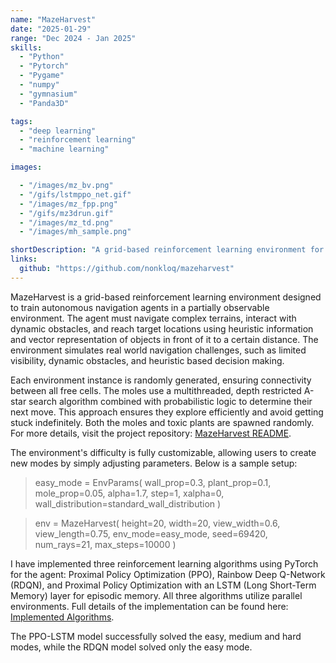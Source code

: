 ```yaml
---
name: "MazeHarvest"
date: "2025-01-29"
range: "Dec 2024 - Jan 2025"
skills:
  - "Python"
  - "Pytorch"
  - "Pygame"
  - "numpy"
  - "gymnasium"
  - "Panda3D"

tags:
  - "deep learning"
  - "reinforcement learning"
  - "machine learning"

images:

  - "/images/mz_bv.png"
  - "/gifs/lstmppo_net.gif"
  - "/images/mz_fpp.png"
  - "/gifs/mz3drun.gif"
  - "/images/mz_td.png"
  - "/images/mh_sample.png"

shortDescription: "A grid-based reinforcement learning environment for training autonomous navigation agents."
links:
  github: "https://github.com/nonkloq/mazeharvest"
---
```


MazeHarvest is a grid-based reinforcement learning environment designed to train autonomous navigation agents in a partially observable environment. The agent must navigate complex terrains, interact with dynamic obstacles, and reach target locations using heuristic information and vector representation of objects in front of it to a certain distance. The environment simulates real world navigation challenges, such as limited visibility, dynamic obstacles, and heuristic based decision making.

Each environment instance is randomly generated, ensuring connectivity between all free cells. The moles use a multithreaded, depth restricted A-star search algorithm combined with probabilistic logic to determine their next move. This approach ensures they explore efficiently and avoid getting stuck indefinitely. Both the moles and toxic plants are spawned randomly. For more details, visit the project repository: [MazeHarvest README](https://github.com/nonkloq/mazeharvest/blob/main/homegym/README.md).

The environment's difficulty is fully customizable, allowing users to create new modes by simply adjusting parameters. Below is a sample setup:
> easy_mode = EnvParams(
    wall_prop=0.3, 
    plant_prop=0.1, 
    mole_prop=0.05, 
    alpha=1.7, 
    step=1, 
    xalpha=0, 
    wall_distribution=standard_wall_distribution
)

> env = MazeHarvest(
    height=20, 
    width=20, 
    view_width=0.6, 
    view_length=0.75, 
    env_mode=easy_mode, 
    seed=69420, 
    num_rays=21, 
    max_steps=10000
)

I have implemented three reinforcement learning algorithms using PyTorch for the agent: Proximal Policy Optimization (PPO), Rainbow Deep Q-Network (RDQN), and Proximal Policy Optimization with an LSTM (Long Short-Term Memory) layer for episodic memory. All three algorithms utilize parallel environments. Full details of the implementation can be found here: [Implemented Algorithms](https://github.com/nonkloq/mazeharvest/tree/main?tab=readme-ov-file#implemented-algorithms).

The PPO-LSTM model successfully solved the easy, medium and hard modes, while the RDQN model solved only the easy mode.

